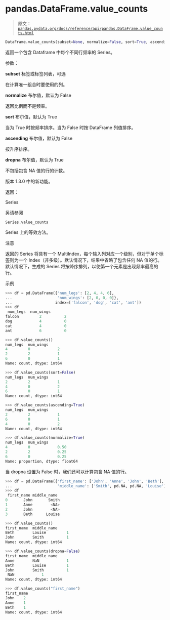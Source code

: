 # pandas.DataFrame.value_counts

> 原文：[`pandas.pydata.org/docs/reference/api/pandas.DataFrame.value_counts.html`](https://pandas.pydata.org/docs/reference/api/pandas.DataFrame.value_counts.html)

```py
DataFrame.value_counts(subset=None, normalize=False, sort=True, ascending=False, dropna=True)
```

返回一个包含 Dataframe 中每个不同行频率的 Series。

参数：

**subset** 标签或标签列表，可选

在计算唯一组合时要使用的列。

**normalize** 布尔值，默认为 False

返回比例而不是频率。

**sort** 布尔值，默认为 True

当为 True 时按频率排序。当为 False 时按 DataFrame 列值排序。

**ascending** 布尔值，默认为 False

按升序排序。

**dropna** 布尔值，默认为 True

不包括包含 NA 值的行的计数。

版本 1.3.0 中的新功能。

返回：

Series

另请参阅

`Series.value_counts`

Series 上的等效方法。

注意

返回的 Series 将具有一个 MultiIndex，每个输入列对应一个级别，但对于单个标签则为一个 Index（非多级）。默认情况下，结果中省略了包含任何 NA 值的行。默认情况下，生成的 Series 将按降序排列，以使第一个元素是出现频率最高的行。

示例

```py
>>> df = pd.DataFrame({'num_legs': [2, 4, 4, 6],
...                    'num_wings': [2, 0, 0, 0]},
...                   index=['falcon', 'dog', 'cat', 'ant'])
>>> df
 num_legs  num_wings
falcon         2          2
dog            4          0
cat            4          0
ant            6          0 
```

```py
>>> df.value_counts()
num_legs  num_wings
4         0            2
2         2            1
6         0            1
Name: count, dtype: int64 
```

```py
>>> df.value_counts(sort=False)
num_legs  num_wings
2         2            1
4         0            2
6         0            1
Name: count, dtype: int64 
```

```py
>>> df.value_counts(ascending=True)
num_legs  num_wings
2         2            1
6         0            1
4         0            2
Name: count, dtype: int64 
```

```py
>>> df.value_counts(normalize=True)
num_legs  num_wings
4         0            0.50
2         2            0.25
6         0            0.25
Name: proportion, dtype: float64 
```

当 dropna 设置为 False 时，我们还可以计算包含 NA 值的行。

```py
>>> df = pd.DataFrame({'first_name': ['John', 'Anne', 'John', 'Beth'],
...                    'middle_name': ['Smith', pd.NA, pd.NA, 'Louise']})
>>> df
 first_name middle_name
0       John       Smith
1       Anne        <NA>
2       John        <NA>
3       Beth      Louise 
```

```py
>>> df.value_counts()
first_name  middle_name
Beth        Louise         1
John        Smith          1
Name: count, dtype: int64 
```

```py
>>> df.value_counts(dropna=False)
first_name  middle_name
Anne        NaN            1
Beth        Louise         1
John        Smith          1
 NaN            1
Name: count, dtype: int64 
```

```py
>>> df.value_counts("first_name")
first_name
John    2
Anne    1
Beth    1
Name: count, dtype: int64 
```
